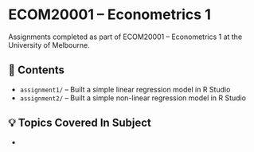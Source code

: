 # ECOM20001 – Econometrics 1

Assignments completed as part of ECOM20001 – Econometrics 1 at the University of Melbourne.

## 📝 Contents

- `assignment1/` – Built a simple linear regression model in R Studio
- `assignment2/` – Built a simple non-linear regression model in R Studio

## 💡 Topics Covered In Subject

- 
